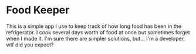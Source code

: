 # Food Keeper

This is a simple app I use to keep track of how long food has been in the refrigerator.
I cook several days worth of food at once but sometimes forget when I made it.
I'm sure there are simpler solutions, but... I'm a developer, wtf did you expect?

